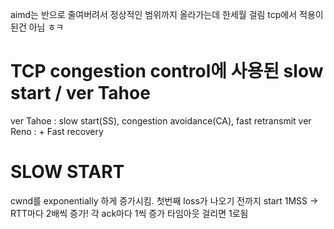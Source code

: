 aimd는 반으로 줄여버려서 정상적인 범위까지 올라가는데 한세월 걸림
tcp에서 적용이 된건 아님 ㅎㅋ

# TCP congestion control에 사용된 slow start / ver Tahoe

ver Tahoe : slow start(SS), congestion avoidance(CA), fast retransmit
ver Reno : + Fast recovery

# SLOW START

cwnd를 exponentially 하게 증가시킴. 첫번째 loss가 나오기 전까지
start 1MSS -> RTT마다 2배씩 증가! 각 ack마다 1씩 증가
타임아웃 걸리면 1로됨
